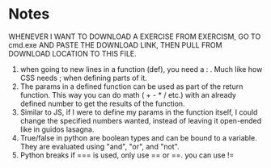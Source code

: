# Notes
WHENEVER I WANT TO DOWNLOAD A EXERCISE FROM EXERCISM, GO TO cmd.exe AND PASTE THE DOWNLOAD LINK, THEN PULL FROM DOWNLOAD LOCATION TO THIS FILE.


1. when going to new lines in a function (def), you need a : . Much like how CSS needs ; when defining parts of it.
2. The params in a defined function can be used as part of the return function. This way you can do math ( + - * / etc.) with an already defined number to get the results of the function. 
3. Similar to JS, if I were to define my params in the function itself, I could change the specified numbers wanted, instead of leaving it open-ended like in guidos lasagna. 
4. True/false in python are boolean types and can be bound to a variable. They are evaluated using "and", "or", and "not".
5. Python breaks if === is used, only use == or ==. you can use !=